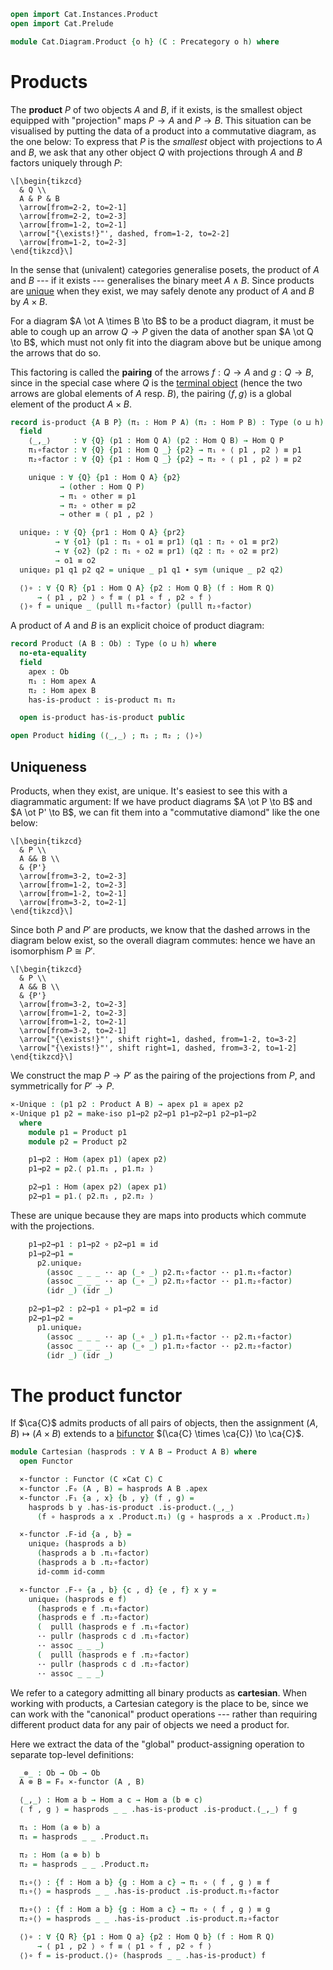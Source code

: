 ```agda
open import Cat.Instances.Product
open import Cat.Prelude

module Cat.Diagram.Product {o h} (C : Precategory o h) where
```

<!--
```agda
open import Cat.Reasoning C
private variable
  A B a b c d : Ob
```
-->

# Products

The **product** $P$ of two objects $A$ and $B$, if it exists, is the
smallest object equipped with "projection" maps $P \to A$ and $P \to B$.
This situation can be visualised by putting the data of a product into a
commutative diagram, as the one below: To express that $P$ is the
_smallest_ object with projections to $A$ and $B$, we ask that any other
object $Q$ with projections through $A$ and $B$ factors uniquely through
$P$:

~~~{.quiver}
\[\begin{tikzcd}
  & Q \\
  A & P & B
  \arrow[from=2-2, to=2-1]
  \arrow[from=2-2, to=2-3]
  \arrow[from=1-2, to=2-1]
  \arrow["{\exists!}"', dashed, from=1-2, to=2-2]
  \arrow[from=1-2, to=2-3]
\end{tikzcd}\]
~~~

In the sense that (univalent) categories generalise posets, the product
of $A$ and $B$ --- if it exists --- generalises the binary meet
$A \wedge B$. Since products are [unique](#uniqueness) when they exist,
we may safely denote any product of $A$ and $B$ by $A \times B$.

For a diagram $A \ot A \times B \to B$ to be a product diagram, it must
be able to cough up an arrow $Q \to P$ given the data of another span $A
\ot Q \to B$, which must not only fit into the diagram above but be
unique among the arrows that do so.

This factoring is called the **pairing** of the arrows $f : Q \to A$ and
$g : Q \to B$, since in the special case where $Q$ is the [terminal
object] (hence the two arrows are global elements of $A$ resp. $B$), the
pairing $\langle f, g \rangle$ is a global element of the product $A
\times B$.

[terminal object]: Cat.Diagram.Terminal.html

```agda
record is-product {A B P} (π₁ : Hom P A) (π₂ : Hom P B) : Type (o ⊔ h) where
  field
    ⟨_,_⟩     : ∀ {Q} (p1 : Hom Q A) (p2 : Hom Q B) → Hom Q P
    π₁∘factor : ∀ {Q} {p1 : Hom Q _} {p2} → π₁ ∘ ⟨ p1 , p2 ⟩ ≡ p1
    π₂∘factor : ∀ {Q} {p1 : Hom Q _} {p2} → π₂ ∘ ⟨ p1 , p2 ⟩ ≡ p2

    unique : ∀ {Q} {p1 : Hom Q A} {p2}
           → (other : Hom Q P)
           → π₁ ∘ other ≡ p1
           → π₂ ∘ other ≡ p2
           → other ≡ ⟨ p1 , p2 ⟩

  unique₂ : ∀ {Q} {pr1 : Hom Q A} {pr2}
          → ∀ {o1} (p1 : π₁ ∘ o1 ≡ pr1) (q1 : π₂ ∘ o1 ≡ pr2)
          → ∀ {o2} (p2 : π₁ ∘ o2 ≡ pr1) (q2 : π₂ ∘ o2 ≡ pr2)
          → o1 ≡ o2
  unique₂ p1 q1 p2 q2 = unique _ p1 q1 ∙ sym (unique _ p2 q2)

  ⟨⟩∘ : ∀ {Q R} {p1 : Hom Q A} {p2 : Hom Q B} (f : Hom R Q)
      → ⟨ p1 , p2 ⟩ ∘ f ≡ ⟨ p1 ∘ f , p2 ∘ f ⟩
  ⟨⟩∘ f = unique _ (pulll π₁∘factor) (pulll π₂∘factor)
```

A product of $A$ and $B$ is an explicit choice of product diagram:

```agda
record Product (A B : Ob) : Type (o ⊔ h) where
  no-eta-equality
  field
    apex : Ob
    π₁ : Hom apex A
    π₂ : Hom apex B
    has-is-product : is-product π₁ π₂

  open is-product has-is-product public

open Product hiding (⟨_,_⟩ ; π₁ ; π₂ ; ⟨⟩∘)
```

## Uniqueness

Products, when they exist, are unique. It's easiest to see this with a
diagrammatic argument: If we have product diagrams $A \ot P \to B$ and
$A \ot P' \to B$, we can fit them into a "commutative diamond" like the
one below:

~~~{.quiver .tall-1}
\[\begin{tikzcd}
  & P \\
  A && B \\
  & {P'}
  \arrow[from=3-2, to=2-3]
  \arrow[from=1-2, to=2-3]
  \arrow[from=1-2, to=2-1]
  \arrow[from=3-2, to=2-1]
\end{tikzcd}\]
~~~

Since both $P$ and $P'$ are products, we know that the dashed arrows in
the diagram below exist, so the overall diagram commutes: hence we have
an isomorphism $P \cong P'$.

~~~{.quiver .tall-1}
\[\begin{tikzcd}
  & P \\
  A && B \\
  & {P'}
  \arrow[from=3-2, to=2-3]
  \arrow[from=1-2, to=2-3]
  \arrow[from=1-2, to=2-1]
  \arrow[from=3-2, to=2-1]
  \arrow["{\exists!}"', shift right=1, dashed, from=1-2, to=3-2]
  \arrow["{\exists!}"', shift right=1, dashed, from=3-2, to=1-2]
\end{tikzcd}\]
~~~

We construct the map $P \to P'$ as the pairing of the projections from
$P$, and symmetrically for $P' \to P$.

```agda
×-Unique : (p1 p2 : Product A B) → apex p1 ≅ apex p2
×-Unique p1 p2 = make-iso p1→p2 p2→p1 p1→p2→p1 p2→p1→p2
  where
    module p1 = Product p1
    module p2 = Product p2

    p1→p2 : Hom (apex p1) (apex p2)
    p1→p2 = p2.⟨ p1.π₁ , p1.π₂ ⟩

    p2→p1 : Hom (apex p2) (apex p1)
    p2→p1 = p1.⟨ p2.π₁ , p2.π₂ ⟩
```

These are unique because they are maps into products which commute with
the projections.

```agda
    p1→p2→p1 : p1→p2 ∘ p2→p1 ≡ id
    p1→p2→p1 =
      p2.unique₂
        (assoc _ _ _ ·· ap (_∘ _) p2.π₁∘factor ·· p1.π₁∘factor)
        (assoc _ _ _ ·· ap (_∘ _) p2.π₂∘factor ·· p1.π₂∘factor)
        (idr _) (idr _)

    p2→p1→p2 : p2→p1 ∘ p1→p2 ≡ id
    p2→p1→p2 =
      p1.unique₂
        (assoc _ _ _ ·· ap (_∘ _) p1.π₁∘factor ·· p2.π₁∘factor)
        (assoc _ _ _ ·· ap (_∘ _) p1.π₂∘factor ·· p2.π₂∘factor)
        (idr _) (idr _)
```

# The product functor

If $\ca{C}$ admits products of all pairs of objects, then the assignment
$(A, B) \mapsto (A \times B)$ extends to a [bifunctor] $(\ca{C} \times
\ca{C}) \to \ca{C}$.

[bifunctor]: Cat.Functor.Bifunctor.html

```agda
module Cartesian (hasprods : ∀ A B → Product A B) where
  open Functor

  ×-functor : Functor (C ×Cat C) C
  ×-functor .F₀ (A , B) = hasprods A B .apex
  ×-functor .F₁ {a , x} {b , y} (f , g) =
    hasprods b y .has-is-product .is-product.⟨_,_⟩
      (f ∘ hasprods a x .Product.π₁) (g ∘ hasprods a x .Product.π₂)

  ×-functor .F-id {a , b} =
    unique₂ (hasprods a b)
      (hasprods a b .π₁∘factor)
      (hasprods a b .π₂∘factor)
      id-comm id-comm

  ×-functor .F-∘ {a , b} {c , d} {e , f} x y =
    unique₂ (hasprods e f)
      (hasprods e f .π₁∘factor)
      (hasprods e f .π₂∘factor)
      (  pulll (hasprods e f .π₁∘factor)
      ·· pullr (hasprods c d .π₁∘factor)
      ·· assoc _ _ _)
      (  pulll (hasprods e f .π₂∘factor)
      ·· pullr (hasprods c d .π₂∘factor)
      ·· assoc _ _ _)
```

We refer to a category admitting all binary products as **cartesian**.
When working with products, a Cartesian category is the place to be,
since we can work with the "canonical" product operations --- rather
than requiring different product data for any pair of objects we need a
product for.

Here we extract the data of the "global" product-assigning operation to
separate top-level definitions:

```agda
  _⊗_ : Ob → Ob → Ob
  A ⊗ B = F₀ ×-functor (A , B)

  ⟨_,_⟩ : Hom a b → Hom a c → Hom a (b ⊗ c)
  ⟨ f , g ⟩ = hasprods _ _ .has-is-product .is-product.⟨_,_⟩ f g

  π₁ : Hom (a ⊗ b) a
  π₁ = hasprods _ _ .Product.π₁

  π₂ : Hom (a ⊗ b) b
  π₂ = hasprods _ _ .Product.π₂

  π₁∘⟨⟩ : {f : Hom a b} {g : Hom a c} → π₁ ∘ ⟨ f , g ⟩ ≡ f
  π₁∘⟨⟩ = hasprods _ _ .has-is-product .is-product.π₁∘factor

  π₂∘⟨⟩ : {f : Hom a b} {g : Hom a c} → π₂ ∘ ⟨ f , g ⟩ ≡ g
  π₂∘⟨⟩ = hasprods _ _ .has-is-product .is-product.π₂∘factor

  ⟨⟩∘ : ∀ {Q R} {p1 : Hom Q a} {p2 : Hom Q b} (f : Hom R Q)
      → ⟨ p1 , p2 ⟩ ∘ f ≡ ⟨ p1 ∘ f , p2 ∘ f ⟩
  ⟨⟩∘ f = is-product.⟨⟩∘ (hasprods _ _ .has-is-product) f
```